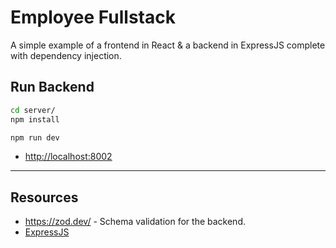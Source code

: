 # Employee Fullstack

A simple example of a frontend in React & a backend in ExpressJS complete with dependency injection.

## Run Backend

```sh
cd server/
npm install
```

```sh
npm run dev
```

- [http://localhost:8002](http://localhost:8002)

---
## Resources
- <https://zod.dev/> - Schema validation for the backend.
- [ExpressJS](https://expressjs.com/)
